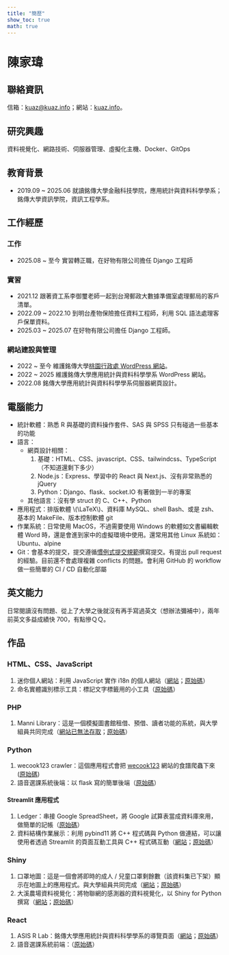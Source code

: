 ```yaml
---
title: "簡歷"
show_toc: true
math: true
---
```


# 陳家瑋

## 聯絡資訊

信箱：<kuaz@kuaz.info>；網站：[kuaz.info](https://kuaz.info)。

## 研究興趣

資料視覺化、網路技術、伺服器管理、虛擬化主機、Docker、GitOps

## 教育背景

- 2019.09 ~ 2025.06 就讀銘傳大學金融科技學院，應用統計與資料科學學系；銘傳大學資訊學院，資訊工程學系。

## 工作經歷

### 工作

- 2025.08 ~ 至今 實習轉正職，在好物有限公司擔任 Django 工程師

### 實習

- 2021.12 跟著資工系李御璽老師一起到台灣郵政大數據準備室處理郵局的客戶清單。
- 2022.09 ~ 2022.10 到明台產物保險擔任資料工程師，利用 SQL 語法處理客戶保單資料。
- 2025.03 ~ 2025.07 在好物有限公司擔任 Django 工程師。

### 網站建設與管理

- 2022 ~ 至今 維護銘傳大學[桃園行政處 WordPress 網站](https://taoyuan.mcu.edu.tw/)。
- 2022 ~ 2025 維護銘傳大學應用統計與資料科學學系 WordPress 網站。
- 2022.08 銘傳大學應用統計與資料科學學系伺服器網頁設計。

## 電腦能力

- 統計軟體：熟悉 R 與基礎的資料操作套件、SAS 與 SPSS 只有碰過一些基本的功能
- 語言：
  - 網頁設計相關：
    1. 基礎：HTML、CSS、javascript、CSS、tailwindcss、TypeScript（不知道還剩下多少）
    2. Node.js：Express、學習中的 React 與 Next.js、沒有非常熟悉的 jQuery
    3. Python：Django、flask、socket.IO 有著做到一半的專案
  - 其他語言：沒有學 struct 的 C、C++、Python
- 應用程式：排版軟體 \\(\LaTeX\\)、資料庫 MySQL、shell Bash、或是 zsh、基本的 MakeFile、版本控制軟體 git
- 作業系統：日常使用 MacOS，不過需要使用 Windows 的軟體如文書編輯軟體 Word 時，還是會進到家中的虛擬環境中使用。還常用其他 Linux 系統如：Ubuntu、alpine
- Git：會基本的提交，提交遵循[慣例式提交規範](https://www.conventionalcommits.org/zh-hant/v1.0.0/?utm_source=pocket_saves)撰寫提交。有提出 pull request 的經驗。目前還不會處理複雜 conflicts 的問題。會利用 GitHub 的 workflow 做一些簡單的 CI / CD 自動化部屬

## 英文能力

日常閱讀沒有問題、從上了大學之後就沒有再手寫過英文（想辦法彌補中），兩年前英文多益成績快 700，有點慘ＱＱ。

## 作品

### HTML、CSS、JavaScript

1. 迷你個人網站：利用 JavaScript 實作 i18n 的個人網站（[網站](https://exkuretrol.github.io/11002-ADWDS-HW/)；[原始碼](https://github.com/exkuretrol/11002-ADWDS-HW)）
2. 命名實體識別標示工具：標記文字標籤用的小工具（[原始碼](https://github.com/exkuretrol/ner-util-frontend)）

### PHP

1. Manni Library：這是一個模擬圖書館租借、預借、讀者功能的系統，與大學組員共同完成（[網站已無法存取](https://asis-08170875.alwaysdata.net/)；[原始碼](https://github.com/exkuretrol/11002-Library-Management-System)）

### Python

1. wecook123 crawler：這個應用程式會把 [wecook123](https://www.wecook123.com/) 網站的食譜爬蟲下來([原始碼](https://github.com/exkuretrol/wecook123-crawler))
2. 語音選課系統後端：以 flask 寫的簡單後端（[原始碼](https://github.com/exkuretrol/course-selection-backend)）

#### Streamlit 應用程式

1. Ledger：串接 Google SpreadSheet，將 Google 試算表當成資料庫來用，做簡單的記帳（[原始碼](https://github.com/exkuretrol/google-spreadsheet-ledger)）
1. 資料結構作業展示：利用 pybind11 將 C++ 程式碼與 Python 做連結，可以讓使用者透過 Streamlit 的頁面互動工具與 C++ 程式碼互動（[網站](https://data-structure-kuaz.streamlit.app/)；[原始碼](https://github.com/exkuretrol/data-structure)）

### Shiny

1. 口罩地圖：這是一個會將即時的成人 / 兒童口罩剩餘數（該資料集已下架）顯示在地圖上的應用程式。與大學組員共同完成（[網站](https://kuaz.shinyapps.io/R-Shiny-Mask-Map/)；[原始碼](https://github.com/exkuretrol/R-Shiny-Mask-Map)）
2. 大溪農場資料視覺化：將物聯網的感測器的資料視覺化，以 Shiny for Python 撰寫（[網站](https://kuaz.shinyapps.io/daxi-farm-sensor/)；[原始碼](https://github.com/exkuretrol/daxi-farm-sensor)）

### React

1. ASIS R Lab：銘傳大學應用統計與資料科學學系的導覽頁面（[網站](https://web.asisrlab.mcu.edu.tw/)；[原始碼](https://github.com/exkuretrol/MCU-ASISRLab)）
2. 語音選課系統前端：（[原始碼](https://github.com/exkuretrol/course-selection-frontend/tree/main/src)）
